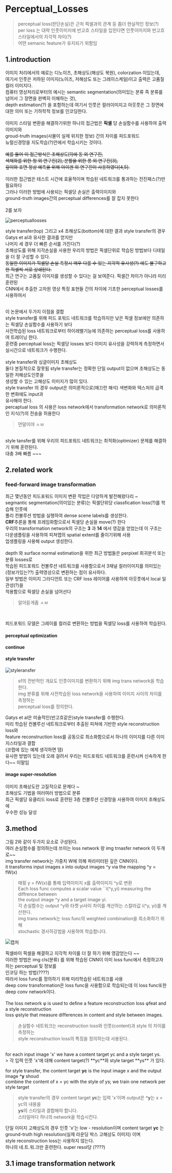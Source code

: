 # Perceptual_Losses 

> perceptual loss(판단손실)은 근처 픽셀과의 관계 등 좀더 현실적인 정보(?)</br>
per loss 는 대략 인풋이미지에 반고흐 스타일을 입힌다면 인풋이미지와 반고흐 스타일에서의 지각적 차이(?) </br>
어떤 semanic feature가 유지되기 위함임 </br>

## 1.introduction

이미지 처리에서의 예로는 디노이즈, 초해상도(해상도 복원), colorzation 이있는데, </br>
여기서 인풋은 저하된 이미지(노이즈, 저해상도 또는 그레이스케일)이고 출력은 고품질 컬러 이미지다.</br>
컴퓨터 영상처리로부터의 예시는 semantic segmentation(의미있는 분류 즉 분류를 넘어서 그 장면을 완벽히 이해하는 것), </br>
depth estimation(?) 을 포함하는데 여기서 인풋은 컬러이미지고 아웃풋은 그 장면에 대한 의미 또는 기하학적 정보를 인코딩한다. </br>
</br>
이미지 스타일 변환을 해결하기위한 하나의 접근법은 **픽셀** 당 손실함수를 사용하여 출력이미지와</br>
groud-truth images(사물이 실제 위치한 정보) 간의 차이를 피드포워드 </br>
뉴럴신경망을 지도학습(?)안에서 학습시키는 것이다. </br>
</br>
~~예를 들어 이 접근방식은 초해상도[1]에 동 외 연구진,~~</br>
~~색채화를 위한 청 외 연구진[2], 분할을 위한 롱 외 연구진[3],~~ </br>
~~깊이와 표면 정상 예측을 위해 아이겐 외 연구진이 사용하였다[4,5].~~</br> 
</br>
이러한 접근법은 테스트 시간에 효율적이며 학습된 네트워크를 통과하는 전진패스(?)만 필요하다 </br>
그러나 이러한 방법에 사용되는 픽셀당 손실은 출력이미지와 </br>
ground-truth images간의 perceptual differences를 잘 잡지 못한다</br>
</br>2를 보자</br>

![perceptuallosses](https://user-images.githubusercontent.com/43857226/64936736-4ff82c80-d892-11e9-93b3-506cc33c1868.JPG) </br>

style transfer(top) 그리고 x4 초해상도(bottom)에 대한 결과 style transfer의 경우 Gatys et al과 유사한 결과를 얻지만 </br>
나머지 세 경우 더 빠른 순서를 가진다(?) </br>
초해상도를 위해 지각손실을 사용한 우리의 방법은 픽셀단위로 학습된 방법보다 디테일을 더 잘 구성할 수 있다. </br>
~~동일한 이미지가 픽셀당 손실 측정시 매우 다를 수 있는 지각적 유사성(?) 에도 불구하고 한 픽셀씩 서로 상쇄된다.~~ </br>
최근 연구는 고품질 이미지를 생성할 수 있다는 걸 보여준다. 픽셀간 차이가 아니라 미리 훈련된</br>
CNN에서 추출한 고차원 영상 특징 표현들 간의 차이에 기초한 perceptual losses를 사용하여서 </br>
</br>

이 논문에서 두가지 이점을 결합 </br>
style transfer를 위해 피드 포워드 네트워크를 학습하지만 낮은 픽셀 정보에만 의존하는 픽셀당 손실함수를 사용하기 보다</br>
사전학습된 loss 네트워크로부터 하이레벨기능에 의존하는 perceptual loss를 사용하여 트레이닝 한다.</br>
훈련중 perceptual loss는 픽셀당 losses 보다 이미지 유사성을 강력하게 측정하면서 실시간으로 네트워크가 수행한다. </br>
</br>
style transfer와 싱글이미지 초해상도</br>
둘다 본질적으로 잘못됨 style transfer는 정확한 단일 output이 없으며 초해상도는 동일한 저해상도인풋을 </br>
생성할 수 있는 고해상도 이미지가 많이 있다. </br>
style transfer 의 경우 output은 의미론적으로(매끄런 해석) 색변화와 텍스처의 급격한 변화에도 input과 </br>
유사해야 한다. </br>
percaptual loss 의 사용은 loss network에서 transformation network로 의미론적인 지식(?)의 전송을 허용한다 </br>
> 먼말이야 ㅅㅂ</br>
</br>
style tansfer를 위해 우리의 피드포워드 네트워크는 최적화(optimizer) 문제를 해결하기 위해 훈련된다. </br>
대충 3배 빠름 ~~~ </br>

## 2.related work

### feed-forward image transformation
최근 몇년동안 피드포워드 이미지 변환 작업은 다양하게 발전해왔다리 ~ </br>
segmantic segmentation(의미있는 분류)는 픽셀단위당 classfication loss(?)를 학습해 인풋에 </br>
풀리 컨볼루션 방법을 실행하여 dense scene labels를 생성한다. </br>
**CRF**추론을 통해 프레임화함으로서 픽셀당 손실을 move(?) 한다 </br>
우리의 transformation network의 구조는 **3** 과 **14** 에서 영감을 얻었는데 이 구조는 </br>
다운샘플링을 사용하여 피쳐맵의 spatial extent를 줄이기위해 사용 </br>
업생플링을 사용해 output 생성한다. </br>
</br>
depth 와 surface normal estimation을 위한 최근 방법들은 perpixel 회귀분석 또는 분류 losses로 </br>
학습된 피드포워드 컨볼루션 네트워크를 사용함으로서 3채널 컬러이미지를 의미있는(정보가있는??) 출력영상으로
변환하는 점이 유사하다. </br> 
일부 방법은 이미지 그라디언트 또는 CRF loss 레이어를 사용하여 아웃풋에서 local 일관성(?)을</br>
적용함으로 픽셀당 손실을 넘어선다 </br> 

> 알아듣게좀 ㅅㅂ </br>
</br>

피드포워드 모델은 그레이를 컬러로 변환하는 방법을 픽셀당 loss를 사용하여 학습된다. </br>

#### perceptual optimization
**continue**

#### style transfer

![styleransfer](https://user-images.githubusercontent.com/43857226/65004091-1da00b00-d936-11e9-8ece-62a4bbffc350.JPG)</br>
> sf의 전반적인 개요도 인풋이미지를 변환하기 위해 img trans network을 학습한다. </br>
img 분류를 위해 사전학습된 loss network을 사용하여 이미지 사이의 차이를 측정하는 </br>
perceptual loss를 정의한다. 

Gatys et al은 미술적인(반고흐같은)style transfer를 수행한다.  </br>
미리 학습된 컨볼루선 네트워크로부터 추출된 피쳐에 기반한 style reconstruction loss와 </br>
feature reconstruction loss를 공동으로 최소화함으로서 하나의 이미지를 다른 이미지스타일과 결합</br>
(코랩에 있는 예제 생각하면 댐)</br>
유사한 방법이 있는데 오래 걸려서 우리는 피드포워드 네트워크를 훈련시켜 신속하게 한다~~ 이말임 </br>

#### image super-resolution

이미지 초해상도란 고질적으로 문제다 ~ </br>
초해상도 기법을 여러여러 방법으로 분류 </br>
최근 픽셀당 유클리드 loss로 훈련된 3층 컨볼루션 신경망을 사용하여 이미지 초해상도에 </br>
우수한 성능 달성 </br>

## 3.method

그림 2와 같이 두가지 요소로 구성된다. </br>
여러 손실함수를 정의하는데 쓰이는 loss network 랑 img trnasfer network 이 두개로~~ </br>
img transfer network는 가중치 W에 의해 파라미터된 깊은 CNN이다. </br>
it transforms input images x into output images ^y via the mapping ^y = fW(x) </br>
> 매핑 y = fW(x)를 통해 입력이미지 x를 출력이미지 ^y로 변환 </br>
Each loss func computes a scalar value ``i(^y,yi) measuring the diffrence between </br>
the output image ^y and a target image yi. </br>
> 각 손실함수는 output ^y와 타켓 yi사이 차이를 계산하는 스칼라값 i(^y, yi)를 계산한다. </br>
img trans network는 loss func의 weighted combination을 최소화하기 위해 </br>
stochastic 경사하강법을 사용하여 학습합니다. </br>

![캡처](https://user-images.githubusercontent.com/43857226/65006652-b470c580-d93e-11e9-8e10-835bd46b2bdf.JPG) </br>

픽셀바이 픽셀을 해결하고 지각적 차이를 더 잘 하기 위해 영감얻는다 ~~ </br>
이러한 방법은 img cls(분류) 를 위해 학습된 CNN이 이미 loss func에서 측정하고자하는 perceptual 및 정보를 </br>
인코딩 하는 방법(????) </br>
따라서 loss func를 정의하기 위해 미리학습된 네트워크를 사용 </br>
deep conv transformation은 loss func을 사용함으로 학습되는데 이 loss func또한 </br>
deep conv network이다. </br>
</br>
The loss network φ is used to deﬁne a feature reconstruction loss φfeat and a style reconstruction </br>
loss φstyle that measure diﬀerences in content and style between images.  </br>
> 손실함수 네트워크는 reconstruction loss와 인풋(content)과 style 의 차이를 측정하는</br>
style reconstruction loss의 특징을 정의하는데 사용된다. </br>
</br>
for each input image 'x' we have a content target yc and a style target ys.</br>
> 각 입력 인풋 'x'에 대해 content target(?) **yc**와 style target **ys** 가 있다. </br>

for style transfer, the content target **yc** is the input image x and the output image **^y** shoud </br>
combine the content of x = yc with the style of ys; we train one network per style target </br>

> style transfer의 경우 content target **yc**는 입력 'x'이며 output은 **^y**는 x = yc의 내용을 </br>
**ys**의 스타일과 결합해야 합니다. </br>
스타일마다 하나의 network을 학습시킨다. </br> 

단일 이미지 고해상도의 경우 인풋 'x'는 low - resolution이며 content target **yc** 는 </br>
ground-truth high resolution(실제 라운딩 박스 고해상도 이미지) 이며 </br>
style reconstruction loss는 사용하지 않는다. </br>
하나의 네.트.워.크만 훈련한다. super resol당 (????) </br>

## 3.1 image transformation network 








